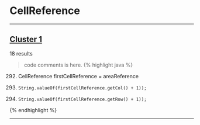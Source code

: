 # CellReference

***

## [Cluster 1](./1)
18 results
> code comments is here.
{% highlight java %}
292. CellReference firstCellReference = areaReference
301.     String.valueOf(firstCellReference.getCol() + 1));
303.     String.valueOf(firstCellReference.getRow() + 1));
{% endhighlight %}

***

